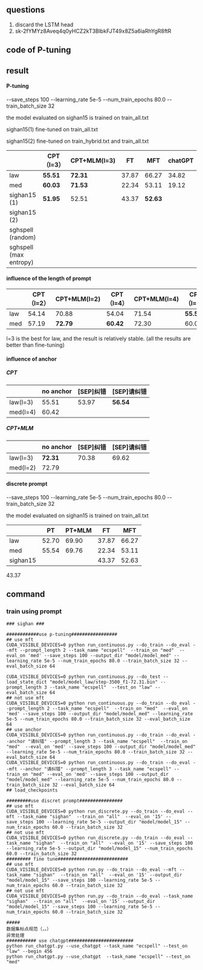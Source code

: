 ## questions

1. discard the LSTM head
1. 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

## code of P-tuning



## result

#### P-tuning 

--save_steps 100 --learning_rate 5e-5 --num_train_epochs 80.0 --train_batch_size 32

the model evaluated on sighan15 is trained on train_all.txt

sighan15(1) fine-tuned on train_all.txt

sighan15(2) fine-tuned on train_hybrid.txt and train_all.txt

|                        | CPT（l=3） | CPT+MLM(l=3) | FT    | MFT       | chatGPT |
| ---------------------- | ---------- | ------------ | ----- | --------- | ------- |
| law                    | **55.51**  | **72.31**    | 37.87 | 66.27     | 34.82   |
| med                    | **60.03**  | **71.53**    | 22.34 | 53.11     | 19.12   |
| sighan15 (1)           | **51.95**  | 52.51        | 43.37 | **52.63** |         |
| sighan15 (2)           |            |              |       |           |         |
| sghspell (random)      |            |              |       |           |         |
| sghspell (max entropy) |            |              |       |           |         |

#### influence of the length of prompt

|      | CPT（l=2） | CPT+MLM(l=2) | CPT（l=4） | CPT+MLM(l=4) | CPT（l=3） | CPT+MLM(l=3) |
| ---- | ---------- | ------------ | ---------- | ------------ | ---------- | ------------ |
| law  | 54.14      | 70.88        | 54.04      | 71.54        | **55.51**  | **72.31**    |
| med  | 57.19      | **72.79**    | **60.42**  | 72.30        | 60.03      | 71.53        |

l=3 is the best for law, and the result is relatively stable. (all the results are better than fine-tuning)

#### influence of anchor

##### CPT

|          | no anchor | [SEP]纠错 | [SEP]请纠错 |
| -------- | --------- | --------- | ----------- |
| law(l=3) | 55.51     | 53.97     | **56.54**   |
| med(l=4) | 60.42     |           |             |

##### CPT+MLM

|          | no anchor | [SEP]纠错 | [SEP]请纠错 |
| -------- | --------- | --------- | ----------- |
| law(l=3) | **72.31** | 70.38     | 69.62       |
| med(l=2) | 72.79     |           |             |

#### discrete prompt 

--save_steps 100 --learning_rate 5e-5 --num_train_epochs 80.0 --train_batch_size 32

the model evaluated on sighan15 is trained on train_all.txt

|          | PT    | PT+MLM | FT    | MFT   |
| -------- | ----- | ------ | ----- | ----- |
| law      | 52.70 | 69.90  | 37.87 | 66.27 |
| med      | 55.54 | 69.76  | 22.34 | 53.11 |
| sighan15 |       |        | 43.37 | 52.63 |

43.37

## command

### train using prompt

```
### sighan ###

############use p-tuning#################
## use mft
CUDA_VISIBLE_DEVICES=0 python run_continuous.py --do_train --do_eval --mft --prompt_length 2 --task_name "ecspell"  --train_on "med"  --eval_on 'med' --save_steps 100 --output_dir "model/model_med" --learning_rate 5e-5 --num_train_epochs 80.0 --train_batch_size 32 --eval_batch_size 64

CUDA_VISIBLE_DEVICES=0 python run_continuous.py --do_test --load_state_dict "model/model_law/step-3500_f1-72.31.bin" --prompt_length 3 --task_name "ecspell"  --test_on "law" --eval_batch_size 64
## not use mft
CUDA_VISIBLE_DEVICES=0 python run_continuous.py --do_train --do_eval --prompt_length 2 --task_name "ecspell"  --train_on "med"  --eval_on 'med' --save_steps 100 --output_dir "model/model_med" --learning_rate 5e-5 --num_train_epochs 80.0 --train_batch_size 32 --eval_batch_size 64
## use anchor
CUDA_VISIBLE_DEVICES=0 python run_continuous.py --do_train --do_eval --anchor "请纠错" --prompt_length 3 --task_name "ecspell"  --train_on "med"  --eval_on 'med' --save_steps 100 --output_dir "model/model_med" --learning_rate 5e-5 --num_train_epochs 80.0 --train_batch_size 32 --eval_batch_size 64
CUDA_VISIBLE_DEVICES=0 python run_continuous.py --do_train --do_eval --mft --anchor "请纠错" --prompt_length 3 --task_name "ecspell" --train_on "med" --eval_on 'med' --save_steps 100 --output_dir "model/model_med" --learning_rate 5e-5 --num_train_epochs 80.0 --train_batch_size 32 --eval_batch_size 64
## load_checkpoints

#########use discret prompt################
## use mft
CUDA_VISIBLE_DEVICES=0 python run_discrete.py --do_train --do_eval --mft --task_name "sighan"  --train_on "all"  --eval_on '15' --save_steps 100 --learning_rate 5e-5 --output_dir "model/model_15" --num_train_epochs 60.0 --train_batch_size 32
## not use mft
CUDA_VISIBLE_DEVICES=0 python run_discrete.py --do_train --do_eval --task_name "sighan"  --train_on "all"  --eval_on '15' --save_steps 100 --learning_rate 5e-5 --output_dir "model/model_15" --num_train_epochs 60.0 --train_batch_size 32
######### fine tune##########################
## use mft
CUDA_VISIBLE_DEVICES=0 python run.py --do_train --do_eval --mft --task_name "sighan"  --train_on "all"  --eval_on '15' --output_dir "model/model_15" --save_steps 100 --learning_rate 5e-5 --num_train_epochs 60.0 --train_batch_size 32
## not use mft
CUDA_VISIBLE_DEVICES=0 python run.py --do_train --do_eval --task_name "sighan"  --train_on "all"  --eval_on '15' --output_dir "model/model_15" --save_steps 100 --learning_rate 5e-5 --num_train_epochs 60.0 --train_batch_size 32

#####
数据集标点规范（，。）
异常处理
########### use chatgpt########################
python run_chatgpt.py --use_chatgpt --task_name "ecspell" --test_on "law" --begin 456
python run_chatgpt.py --use_chatgpt  --task_name "ecspell" --test_on "med"

```

